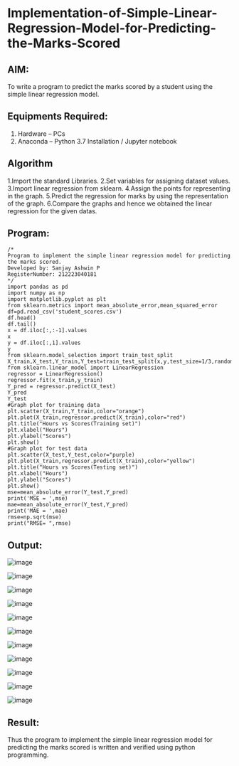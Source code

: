 # Implementation-of-Simple-Linear-Regression-Model-for-Predicting-the-Marks-Scored

## AIM:
To write a program to predict the marks scored by a student using the simple linear regression model.

## Equipments Required:
1. Hardware – PCs
2. Anaconda – Python 3.7 Installation / Jupyter notebook

## Algorithm
1.Import the standard Libraries.
2.Set variables for assigning dataset values.
3.Import linear regression from sklearn.
4.Assign the points for representing in the graph.
5.Predict the regression for marks by using the representation of the graph.
6.Compare the graphs and hence we obtained the linear regression for the given datas.

## Program:
```
/*
Program to implement the simple linear regression model for predicting the marks scored.
Developed by: Sanjay Ashwin P
RegisterNumber: 212223040181 
*/
import pandas as pd
import numpy as np
import matplotlib.pyplot as plt
from sklearn.metrics import mean_absolute_error,mean_squared_error
df=pd.read_csv('student_scores.csv')
df.head()
df.tail()
x = df.iloc[:,:-1].values
x
y = df.iloc[:,1].values
y
from sklearn.model_selection import train_test_split
X_train,X_test,Y_train,Y_test=train_test_split(x,y,test_size=1/3,random_state=0)
from sklearn.linear_model import LinearRegression
regressor = LinearRegression()
regressor.fit(x_train,y_train)
Y_pred = regressor.predict(X_test)
Y_pred
Y_test
#Graph plot for training data
plt.scatter(X_train,Y_train,color="orange")
plt.plot(X_train,regressor.predict(X_train),color="red")
plt.title("Hours vs Scores(Training set)")
plt.xlabel("Hours")
plt.ylabel("Scores")
plt.show()
#Graph plot for test data
plt.scatter(X_test,Y_test,color="purple)
plt.plot(X_train,regressor.predict(X_train),color="yellow")
plt.title("Hours vs Scores(Testing set)")
plt.xlabel("Hours")
plt.ylabel("Scores")
plt.show()
mse=mean_absolute_error(Y_test,Y_pred)
print('MSE = ',mse)
mae=mean_absolute_error(Y_test,Y_pred)
print('MAE = ',mae)
rmse=np.sqrt(mse)
print("RMSE= ",rmse)
```

## Output:
![image](https://github.com/sanjayashwinP/Implementation-of-Simple-Linear-Regression-Model-for-Predicting-the-Marks-Scored/assets/147473265/a7f306f2-e01b-4319-b73b-c7e3c4bd955a)

![image](https://github.com/sanjayashwinP/Implementation-of-Simple-Linear-Regression-Model-for-Predicting-the-Marks-Scored/assets/147473265/7026015c-125e-43a9-8f14-9a803cb88721)

![image](https://github.com/sanjayashwinP/Implementation-of-Simple-Linear-Regression-Model-for-Predicting-the-Marks-Scored/assets/147473265/40f86814-9c80-4aa3-a7d1-98bb85bf9fdd)

![image](https://github.com/sanjayashwinP/Implementation-of-Simple-Linear-Regression-Model-for-Predicting-the-Marks-Scored/assets/147473265/a9aad654-4116-492c-ad7e-9bb4f534e4d1)

![image](https://github.com/sanjayashwinP/Implementation-of-Simple-Linear-Regression-Model-for-Predicting-the-Marks-Scored/assets/147473265/c2d2b00e-cbc5-4b76-a188-a3e2199aef01)

![image](https://github.com/sanjayashwinP/Implementation-of-Simple-Linear-Regression-Model-for-Predicting-the-Marks-Scored/assets/147473265/d34ae09e-be02-43a3-83e8-d248df84c8c9)

![image](https://github.com/sanjayashwinP/Implementation-of-Simple-Linear-Regression-Model-for-Predicting-the-Marks-Scored/assets/147473265/54b01f15-fefc-4aa2-afec-85a5eb44cdb5)

![image](https://github.com/sanjayashwinP/Implementation-of-Simple-Linear-Regression-Model-for-Predicting-the-Marks-Scored/assets/147473265/53dda9d4-66ba-4247-9a3b-093c6028f785)

![image](https://github.com/sanjayashwinP/Implementation-of-Simple-Linear-Regression-Model-for-Predicting-the-Marks-Scored/assets/147473265/fe06ac0d-106f-4d33-8f95-3930494ad5d7)

![image](https://github.com/sanjayashwinP/Implementation-of-Simple-Linear-Regression-Model-for-Predicting-the-Marks-Scored/assets/147473265/16784b3c-0588-47be-b764-32de2702a8bf)

![image](https://github.com/sanjayashwinP/Implementation-of-Simple-Linear-Regression-Model-for-Predicting-the-Marks-Scored/assets/147473265/2e59e423-d4c9-4659-98ca-b0b414ef283a)

## Result:
Thus the program to implement the simple linear regression model for predicting the marks scored is written and verified using python programming.
